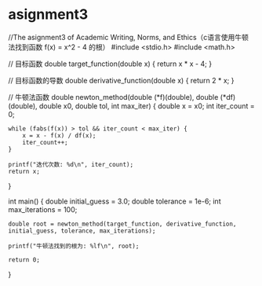# asignment3
//The asignment3 of Academic Writing, Norms, and Ethics（c语言使用牛顿法找到函数 f(x) = x^2 - 4 的根）
#include <stdio.h>
#include <math.h>

// 目标函数
double target_function(double x) {
    return x * x - 4;
}

// 目标函数的导数
double derivative_function(double x) {
    return 2 * x;
}

// 牛顿法函数
double newton_method(double (*f)(double), double (*df)(double), double x0, double tol, int max_iter) {
    double x = x0;
    int iter_count = 0;

    while (fabs(f(x)) > tol && iter_count < max_iter) {
        x = x - f(x) / df(x);
        iter_count++;
    }

    printf("迭代次数: %d\n", iter_count);
    return x;
}

int main() {
    double initial_guess = 3.0;
    double tolerance = 1e-6;
    int max_iterations = 100;

    double root = newton_method(target_function, derivative_function, initial_guess, tolerance, max_iterations);

    printf("牛顿法找到的根为: %lf\n", root);

    return 0;
}
